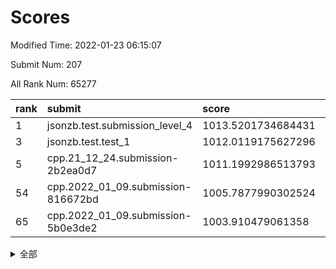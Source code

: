 # Scores

Modified Time: 2022-01-23 06:15:07

Submit Num: 207

All Rank Num: 65277

| rank |               submit               |       score        |       sigma        | pk_num |
| :--- | :--------------------------------- | :----------------- | :----------------- | :----- |
| 1    | jsonzb.test.submission_level_4     | 1013.5201734684431 | 0.8136955711947346 | 1261   |
| 3    | jsonzb.test.test_1                 | 1012.0119175627296 | 0.7753258655006919 | 1263   |
| 5    | cpp.21_12_24.submission-2b2ea0d7   | 1011.1992986513793 | 0.7872988421362414 | 1262   |
| 54   | cpp.2022_01_09.submission-816672bd | 1005.7877990302524 | 0.7350962158702103 | 1262   |
| 65   | cpp.2022_01_09.submission-5b0e3de2 | 1003.910479061358  | 0.7105452223593519 | 1262   |


<details>
<summary>全部</summary>

| rank |                 submit                 |       score        |       sigma        | pk_num |
| :--- | :------------------------------------- | :----------------- | :----------------- | :----- |
| 1    | jsonzb.test.submission_level_4         | 1013.5201734684431 | 0.8136955711947346 | 1261   |
| 2    | gobigger.level_3.submission_level_3_35 | 1012.1574363114769 | 0.8019372497728993 | 1261   |
| 3    | jsonzb.test.test_1                     | 1012.0119175627296 | 0.7753258655006919 | 1263   |
| 4    | gobigger.level_3.submission_level_3_4  | 1011.946617442656  | 0.7839441007294753 | 1263   |
| 5    | cpp.21_12_24.submission-2b2ea0d7       | 1011.1992986513793 | 0.7872988421362414 | 1262   |
| 6    | gobigger.level_3.submission_level_3_40 | 1011.0733686186364 | 0.7831674873351944 | 1261   |
| 7    | gobigger.level_3.submission_level_3_34 | 1010.9432593401153 | 0.7932344913034501 | 1259   |
| 8    | gobigger.level_3.submission_level_3_43 | 1010.904424099961  | 0.7675697987338204 | 1263   |
| 9    | gobigger.level_3.submission_level_3_32 | 1010.8903223613036 | 0.7780381402684977 | 1263   |
| 10   | gobigger.level_3.submission_level_3_23 | 1010.7785464922356 | 0.7602626134297213 | 1262   |
| 11   | gobigger.level_3.submission_level_3_15 | 1010.6818475351271 | 0.7856359391746958 | 1262   |
| 12   | gobigger.level_3.submission_level_3_26 | 1010.6335636030611 | 0.7504171650059333 | 1260   |
| 13   | gobigger.level_3.submission_level_3_37 | 1010.5307534243123 | 0.7650947696052253 | 1262   |
| 14   | gobigger.level_3.submission_level_3_45 | 1010.5258264811608 | 0.7876005346255568 | 1263   |
| 15   | gobigger.level_3.submission_level_3_25 | 1010.5193846570548 | 0.7679482418336315 | 1258   |
| 16   | gobigger.level_3.submission_level_3_21 | 1010.5123006853624 | 0.7626466015359452 | 1268   |
| 17   | gobigger.level_3.submission_level_3_46 | 1010.4301273437111 | 0.7531236710756553 | 1260   |
| 18   | gobigger.level_3.submission_level_3_49 | 1010.3858540771787 | 0.7802952544487125 | 1263   |
| 19   | gobigger.level_3.submission_level_3_9  | 1010.3757355158484 | 0.7489928589307037 | 1267   |
| 20   | gobigger.level_3.submission_level_3_38 | 1010.1762315773233 | 0.7671887643716868 | 1257   |
| 21   | gobigger.level_3.submission_level_3_10 | 1010.096953490741  | 0.7553272533868017 | 1263   |
| 22   | gobigger.level_3.submission_level_3_12 | 1010.0634532343682 | 0.756544169738657  | 1264   |
| 23   | gobigger.level_3.submission_level_3_14 | 1010.0450330791134 | 0.7514201826322267 | 1258   |
| 24   | gobigger.level_3.submission_level_3_33 | 1010.0111470612081 | 0.7646889263925872 | 1252   |
| 25   | gobigger.level_3.submission_level_3_22 | 1009.9690347039764 | 0.7456349011890012 | 1264   |
| 26   | gobigger.level_3.submission_level_3_5  | 1009.968931524106  | 0.7690311727478031 | 1264   |
| 27   | gobigger.level_3.submission_level_3_8  | 1009.8878630168601 | 0.762667979743014  | 1258   |
| 28   | gobigger.level_3.submission_level_3_2  | 1009.8850768841829 | 0.7474350783990944 | 1264   |
| 29   | gobigger.level_3.submission_level_3_29 | 1009.8750452037573 | 0.7557152273185516 | 1259   |
| 30   | gobigger.level_3.submission_level_3_36 | 1009.8595301050526 | 0.7801670790136734 | 1262   |
| 31   | gobigger.level_3.submission_level_3_41 | 1009.8477604388994 | 0.737122864484716  | 1260   |
| 32   | gobigger.level_3.submission_level_3_11 | 1009.7541780510231 | 0.7595798859112588 | 1261   |
| 33   | gobigger.level_3.submission_level_3_48 | 1009.6906770247763 | 0.7496877810791364 | 1260   |
| 34   | gobigger.level_3.submission_level_3_18 | 1009.6731490365595 | 0.7753168996819673 | 1262   |
| 35   | gobigger.level_3.submission_level_3_0  | 1009.5130798524963 | 0.7653728291740947 | 1255   |
| 36   | gobigger.level_3.submission_level_3_13 | 1009.4836904751475 | 0.7595462136301347 | 1261   |
| 37   | gobigger.level_3.submission_level_3_24 | 1009.4469982088949 | 0.756687436121079  | 1261   |
| 38   | gobigger.level_3.submission_level_3_30 | 1009.400916610836  | 0.7474716384798834 | 1262   |
| 39   | gobigger.level_3.submission_level_3_44 | 1009.3771585119952 | 0.7399447985485094 | 1259   |
| 40   | gobigger.level_3.submission_level_3_6  | 1009.3659673057495 | 0.7514859466335644 | 1258   |
| 41   | gobigger.level_3.submission_level_3_19 | 1009.323773109839  | 0.7516295795905764 | 1255   |
| 42   | gobigger.level_3.submission_level_3_3  | 1009.2918016220177 | 0.7462481700169735 | 1265   |
| 43   | gobigger.level_3.submission_level_3_39 | 1009.1550346320466 | 0.7596861000624382 | 1265   |
| 44   | gobigger.level_3.submission_level_3_27 | 1009.1435410876961 | 0.7362744539916843 | 1257   |
| 45   | gobigger.level_3.submission_level_3_1  | 1009.1091453772767 | 0.7482981802204738 | 1261   |
| 46   | gobigger.level_3.submission_level_3_17 | 1009.1045349921811 | 0.7412925209807283 | 1257   |
| 47   | gobigger.level_3.submission_level_3_31 | 1008.9927638018459 | 0.7410043176648543 | 1254   |
| 48   | gobigger.level_3.submission_level_3_47 | 1008.9611306434738 | 0.7502536617726021 | 1261   |
| 49   | gobigger.level_3.submission_level_3_28 | 1008.9560730080524 | 0.7449921977346361 | 1259   |
| 50   | gobigger.level_3.submission_level_3_42 | 1008.8052522676177 | 0.7587602158115259 | 1261   |
| 51   | gobigger.level_3.submission_level_3_16 | 1008.7096952206279 | 0.7637906416778821 | 1264   |
| 52   | gobigger.level_3.submission_level_3_20 | 1008.5320845571308 | 0.7497341486403922 | 1262   |
| 53   | gobigger.level_3.submission_level_3_7  | 1008.2660403777271 | 0.7368771219758904 | 1256   |
| 54   | cpp.2022_01_09.submission-816672bd     | 1005.7877990302524 | 0.7350962158702103 | 1262   |
| 55   | gobigger.level_1.submission_level_1_3  | 1005.1754195531357 | 0.7282758641978286 | 1260   |
| 56   | gobigger.level_1.submission_level_1_23 | 1004.626041796648  | 0.7198570718916756 | 1263   |
| 57   | gobigger.level_1.submission_level_1_32 | 1004.5442032502922 | 0.709928115192208  | 1267   |
| 58   | gobigger.level_1.submission_level_1_12 | 1004.4722477935085 | 0.7108224241398833 | 1264   |
| 59   | gobigger.level_1.submission_level_1_39 | 1004.2202850446088 | 0.7383531251998877 | 1263   |
| 60   | gobigger.level_1.submission_level_1_46 | 1004.1025072222612 | 0.7140408708157513 | 1264   |
| 61   | gobigger.level_1.submission_level_1_9  | 1004.1003448699922 | 0.7090224278015684 | 1259   |
| 62   | gobigger.level_1.submission_level_1_28 | 1003.9924879745471 | 0.7138266208584729 | 1266   |
| 63   | gobigger.level_1.submission_level_1_20 | 1003.9608682191522 | 0.7074513735371336 | 1263   |
| 64   | gobigger.level_1.submission_level_1_24 | 1003.9396933759914 | 0.7106923047311797 | 1266   |
| 65   | cpp.2022_01_09.submission-5b0e3de2     | 1003.910479061358  | 0.7105452223593519 | 1262   |
| 66   | gobigger.level_1.submission_level_1_11 | 1003.9015821935603 | 0.7213370781697218 | 1257   |
| 67   | gobigger.level_1.submission_level_1_43 | 1003.8097893958511 | 0.7186983190767517 | 1260   |
| 68   | gobigger.level_1.submission_level_1_5  | 1003.7717622157072 | 0.7216175608160328 | 1262   |
| 69   | gobigger.level_1.submission_level_1_48 | 1003.6805964548329 | 0.7142762632041183 | 1267   |
| 70   | gobigger.level_1.submission_level_1_13 | 1003.5611707444964 | 0.7098581656167621 | 1264   |
| 71   | gobigger.level_1.submission_level_1_7  | 1003.5517764698511 | 0.7100183761094432 | 1255   |
| 72   | gobigger.level_1.submission_level_1_31 | 1003.4651164409734 | 0.7148171465558868 | 1261   |
| 73   | gobigger.level_1.submission_level_1_29 | 1003.4364856999554 | 0.7080297388498995 | 1262   |
| 74   | gobigger.level_1.submission_level_1_15 | 1003.4309833317634 | 0.7047807756987752 | 1266   |
| 75   | gobigger.level_1.submission_level_1_30 | 1003.4155749285165 | 0.7235002906003981 | 1261   |
| 76   | gobigger.level_1.submission_level_1_26 | 1003.4123392658199 | 0.7142252187656822 | 1262   |
| 77   | gobigger.level_1.submission_level_1_35 | 1003.3300674930096 | 0.7185012889005898 | 1261   |
| 78   | gobigger.level_1.submission_level_1_33 | 1003.2821629614966 | 0.720637011425076  | 1262   |
| 79   | gobigger.level_1.submission_level_1_21 | 1003.2803587421524 | 0.7106563085913906 | 1261   |
| 80   | gobigger.level_1.submission_level_1_47 | 1003.267707253359  | 0.7139289066605631 | 1260   |
| 81   | gobigger.level_1.submission_level_1_37 | 1003.2623363230618 | 0.7199126947286087 | 1258   |
| 82   | gobigger.level_1.submission_level_1_16 | 1003.2089198287747 | 0.7168135006659399 | 1265   |
| 83   | gobigger.level_1.submission_level_1_38 | 1003.1427638684636 | 0.7074755922634783 | 1265   |
| 84   | gobigger.level_1.submission_level_1_25 | 1003.1370564223793 | 0.718791123647369  | 1266   |
| 85   | gobigger.level_1.submission_level_1_10 | 1003.0741538973125 | 0.722566256137575  | 1262   |
| 86   | gobigger.level_1.submission_level_1_4  | 1003.035813636951  | 0.7255669926235124 | 1260   |
| 87   | gobigger.level_1.submission_level_1_45 | 1003.0291453986886 | 0.720477795498602  | 1260   |
| 88   | gobigger.level_1.submission_level_1_36 | 1002.9214323334843 | 0.7110211270537049 | 1261   |
| 89   | gobigger.level_1.submission_level_1_14 | 1002.9009718211281 | 0.7140347720288617 | 1257   |
| 90   | gobigger.level_1.submission_level_1_27 | 1002.851132138383  | 0.7126503036928737 | 1264   |
| 91   | gobigger.level_1.submission_level_1_19 | 1002.7914652550136 | 0.7155455590658908 | 1258   |
| 92   | gobigger.level_1.submission_level_1_17 | 1002.7836383993855 | 0.7176523729531579 | 1263   |
| 93   | gobigger.level_1.submission_level_1_1  | 1002.7699575781214 | 0.7045561510302109 | 1261   |
| 94   | gobigger.level_1.submission_level_1_42 | 1002.6978606336553 | 0.7121928070370153 | 1265   |
| 95   | gobigger.level_1.submission_level_1_22 | 1002.5911256945985 | 0.7121110449765284 | 1263   |
| 96   | gobigger.level_1.submission_level_1_40 | 1002.5745842125032 | 0.7117104556650311 | 1264   |
| 97   | gobigger.level_1.submission_level_1_6  | 1002.5646258558781 | 0.7079974820182606 | 1262   |
| 98   | gobigger.level_1.submission_level_1_2  | 1002.5372984251329 | 0.7175378451136704 | 1260   |
| 99   | gobigger.level_1.submission_level_1_18 | 1002.4787480090708 | 0.7101739553331872 | 1258   |
| 100  | gobigger.level_1.submission_level_1_34 | 1002.4133380569459 | 0.713497443379447  | 1263   |
| 101  | gobigger.level_1.submission_level_1_44 | 1002.200798293761  | 0.7106629968192394 | 1260   |
| 102  | gobigger.level_1.submission_level_1_41 | 1002.1595515797799 | 0.7107036687014812 | 1265   |
| 103  | gobigger.level_1.submission_level_1_49 | 1002.0979046707337 | 0.7111144864934946 | 1258   |
| 104  | gobigger.level_1.submission_level_1_0  | 1001.8895152303193 | 0.7064139800796438 | 1263   |
| 105  | gobigger.level_1.submission_level_1_8  | 1001.7097332960896 | 0.7073245993840162 | 1265   |
| 106  | gobigger.random.submission_random_13   | 997.4023719624425  | 0.7158695155649868 | 1262   |
| 107  | gobigger.random.submission_random_5    | 997.107089649525   | 0.7029394522808365 | 1259   |
| 108  | gobigger.random.submission_random_14   | 996.9540096589749  | 0.7064360216168993 | 1266   |
| 109  | gobigger.random.submission_random_35   | 996.9487914484479  | 0.7115083190835685 | 1257   |
| 110  | gobigger.random.submission_random_37   | 996.6058979100936  | 0.716114165031448  | 1259   |
| 111  | gobigger.random.submission_random_47   | 996.5811207384498  | 0.70198471968522   | 1260   |
| 112  | gobigger.random.submission_random_8    | 996.5734335218762  | 0.7074368141459    | 1262   |
| 113  | gobigger.random.submission_random_16   | 996.5309220069928  | 0.7230001201567133 | 1267   |
| 114  | gobigger.random.submission_random_18   | 996.4786724642514  | 0.7124409204294413 | 1267   |
| 115  | gobigger.random.submission_random_4    | 996.4144954726529  | 0.7050623846397821 | 1259   |
| 116  | gobigger.random.submission_random_31   | 996.3918619572217  | 0.7088523674228354 | 1267   |
| 117  | gobigger.random.submission_random_1    | 996.3760762674178  | 0.7255955126302427 | 1260   |
| 118  | gobigger.random.submission_random_9    | 996.2698928735239  | 0.7099644622352185 | 1263   |
| 119  | gobigger.random.submission_random_45   | 996.2275627751867  | 0.7088461211596482 | 1263   |
| 120  | gobigger.random.submission_random_33   | 996.1544706755531  | 0.7095043775014443 | 1260   |
| 121  | gobigger.random.submission_random_20   | 996.121748305615   | 0.7113023812081857 | 1252   |
| 122  | gobigger.random.submission_random_28   | 996.0984663167724  | 0.717335597859137  | 1259   |
| 123  | gobigger.random.submission_random_17   | 996.0785984236046  | 0.7294628200971468 | 1261   |
| 124  | gobigger.random.submission_random_40   | 996.0744316992627  | 0.7078833074897108 | 1266   |
| 125  | gobigger.random.submission_random_42   | 996.061754622121   | 0.7172115958913202 | 1260   |
| 126  | gobigger.random.submission_random_48   | 995.9930578336882  | 0.7169972735675844 | 1259   |
| 127  | gobigger.random.submission_random_44   | 995.9709839984579  | 0.7128490105971395 | 1258   |
| 128  | gobigger.random.submission_random_3    | 995.9682979317663  | 0.698795694186709  | 1266   |
| 129  | gobigger.random.submission_random_36   | 995.9589644356809  | 0.7001349687687617 | 1257   |
| 130  | gobigger.random.submission_random_6    | 995.8992008742907  | 0.7078741717400142 | 1262   |
| 131  | gobigger.random.submission_random_26   | 995.8808143081708  | 0.7040026251250271 | 1260   |
| 132  | gobigger.random.submission_random_10   | 995.8551524640219  | 0.725491102537257  | 1260   |
| 133  | gobigger.random.submission_random_15   | 995.8385045463468  | 0.7015775358480016 | 1268   |
| 134  | gobigger.random.submission_random_27   | 995.7991627266397  | 0.7061139559381557 | 1261   |
| 135  | gobigger.random.submission_random_29   | 995.7977747353648  | 0.7176460038293625 | 1261   |
| 136  | gobigger.random.submission_random_22   | 995.7200303899643  | 0.7115216498625684 | 1262   |
| 137  | gobigger.random.submission_random_34   | 995.7067883986618  | 0.7127213086029557 | 1258   |
| 138  | gobigger.random.submission_random_46   | 995.6867062498494  | 0.7049889510129659 | 1257   |
| 139  | gobigger.random.submission_random_41   | 995.6462814866798  | 0.7099360033099377 | 1266   |
| 140  | gobigger.random.submission_random_24   | 995.6436024603283  | 0.7114418478364734 | 1263   |
| 141  | gobigger.random.submission_random_25   | 995.5831512409553  | 0.7143152086583519 | 1253   |
| 142  | gobigger.random.submission_random_30   | 995.524378010783   | 0.7066512392065578 | 1258   |
| 143  | gobigger.random.submission_random_2    | 995.5182163026346  | 0.736319687365113  | 1269   |
| 144  | gobigger.random.submission_random_12   | 995.4826580692948  | 0.7112056291606149 | 1256   |
| 145  | gobigger.random.submission_random_32   | 995.4340089261653  | 0.71784228691136   | 1264   |
| 146  | gobigger.random.submission_random_23   | 995.4070048177038  | 0.7175055533083463 | 1261   |
| 147  | gobigger.random.submission_random_7    | 995.4015436315159  | 0.7011269647812884 | 1258   |
| 148  | gobigger.random.submission_random_39   | 995.3897533347931  | 0.7155777052124792 | 1264   |
| 149  | gobigger.random.submission_random_43   | 995.3564048393204  | 0.7108885130622685 | 1264   |
| 150  | gobigger.random.submission_random_38   | 995.1002816919155  | 0.7131151274826457 | 1260   |
| 151  | gobigger.random.submission_random_11   | 995.0410726346837  | 0.7266537036391507 | 1259   |
| 152  | gobigger.random.submission_random_19   | 995.0229150122238  | 0.7008705145915038 | 1258   |
| 153  | gobigger.random.submission_random_21   | 994.940496917754   | 0.7161681014507303 | 1262   |
| 154  | gobigger.random.submission_random_0    | 994.907271559728   | 0.7016259152019223 | 1261   |
| 155  | gobigger.random.submission_random_49   | 994.8116623914169  | 0.7174710637590878 | 1264   |
| 156  | gobigger.level_2.submission_level_2_17 | 993.6140504521939  | 0.7352270526945333 | 1263   |
| 157  | gobigger.level_2.submission_level_2_2  | 993.5403202959137  | 0.7342224797442236 | 1260   |
| 158  | gobigger.level_2.submission_level_2_42 | 993.1565690486242  | 0.7367756660656158 | 1261   |
| 159  | gobigger.level_2.submission_level_2_25 | 993.1524631642316  | 0.7533879286539381 | 1257   |
| 160  | gobigger.level_2.submission_level_2_30 | 993.0678068626571  | 0.7399340842410722 | 1264   |
| 161  | gobigger.level_2.submission_level_2_44 | 993.0618012119604  | 0.7314632213526665 | 1260   |
| 162  | gobigger.level_2.submission_level_2_49 | 993.0179301580517  | 0.7435574347466948 | 1265   |
| 163  | gobigger.level_2.submission_level_2_5  | 992.9505995324382  | 0.7396610764793209 | 1257   |
| 164  | gobigger.level_2.submission_level_2_26 | 992.9133086675006  | 0.7567388334396874 | 1263   |
| 165  | gobigger.level_2.submission_level_2_32 | 992.8669651302151  | 0.719995157650646  | 1263   |
| 166  | gobigger.level_2.submission_level_2_0  | 992.8213767345936  | 0.7302466357854006 | 1266   |
| 167  | gobigger.level_2.submission_level_2_10 | 992.8193418584074  | 0.7376494782810606 | 1264   |
| 168  | gobigger.level_2.submission_level_2_40 | 992.7521418086842  | 0.738863937433018  | 1260   |
| 169  | gobigger.level_2.submission_level_2_27 | 992.6559269225254  | 0.742264073413869  | 1263   |
| 170  | gobigger.level_2.submission_level_2_45 | 992.5566593187227  | 0.7383387808938414 | 1260   |
| 171  | gobigger.level_2.submission_level_2_12 | 992.5383587094159  | 0.7423548464985068 | 1262   |
| 172  | gobigger.level_2.submission_level_2_31 | 992.4927342400507  | 0.7474592994253259 | 1263   |
| 173  | gobigger.level_2.submission_level_2_15 | 992.4208103276181  | 0.748291818958929  | 1260   |
| 174  | gobigger.level_2.submission_level_2_1  | 992.3649016327515  | 0.7645332583666665 | 1261   |
| 175  | gobigger.level_2.submission_level_2_14 | 992.355782843753   | 0.7437182532526292 | 1262   |
| 176  | gobigger.level_2.submission_level_2_8  | 992.2980449502862  | 0.7581037637499057 | 1262   |
| 177  | gobigger.level_2.submission_level_2_38 | 992.1957141101556  | 0.737749017797023  | 1263   |
| 178  | gobigger.level_2.submission_level_2_11 | 992.1384980402843  | 0.7734912419908322 | 1260   |
| 179  | gobigger.level_2.submission_level_2_28 | 992.0981483858728  | 0.751403191129877  | 1261   |
| 180  | gobigger.level_2.submission_level_2_24 | 991.9695786264055  | 0.7278952431005429 | 1267   |
| 181  | gobigger.level_2.submission_level_2_23 | 991.9091941686576  | 0.7564682956402448 | 1267   |
| 182  | gobigger.level_2.submission_level_2_9  | 991.8815922802332  | 0.739571083049221  | 1260   |
| 183  | gobigger.level_2.submission_level_2_20 | 991.8330262148422  | 0.738744956444241  | 1264   |
| 184  | gobigger.level_2.submission_level_2_34 | 991.8300756347326  | 0.7411705923902528 | 1263   |
| 185  | gobigger.level_2.submission_level_2_29 | 991.8265083139576  | 0.7435975501413035 | 1264   |
| 186  | gobigger.level_2.submission_level_2_39 | 991.8256724800156  | 0.7707325472289214 | 1264   |
| 187  | gobigger.level_2.submission_level_2_21 | 991.789590106251   | 0.7697772889288681 | 1257   |
| 188  | gobigger.level_2.submission_level_2_35 | 991.7513964715267  | 0.7496286867688909 | 1264   |
| 189  | gobigger.level_2.submission_level_2_33 | 991.6347412531322  | 0.7473148940036091 | 1259   |
| 190  | gobigger.level_2.submission_level_2_7  | 991.6336309485231  | 0.7534670813875015 | 1261   |
| 191  | gobigger.level_2.submission_level_2_18 | 991.6101406454417  | 0.7477459884193757 | 1259   |
| 192  | gobigger.level_2.submission_level_2_3  | 991.5118119001808  | 0.7438673247694915 | 1260   |
| 193  | gobigger.level_2.submission_level_2_16 | 991.4879609360584  | 0.7443327959382569 | 1259   |
| 194  | gobigger.level_2.submission_level_2_41 | 991.4087313365661  | 0.7463274802047751 | 1258   |
| 195  | gobigger.level_2.submission_level_2_37 | 991.3129401820464  | 0.7407048402802574 | 1266   |
| 196  | gobigger.level_2.submission_level_2_36 | 991.2246428871769  | 0.7497959999211319 | 1261   |
| 197  | gobigger.level_2.submission_level_2_46 | 991.2222449977237  | 0.7552506771738012 | 1262   |
| 198  | gobigger.level_2.submission_level_2_43 | 991.1965456051481  | 0.7410246189355312 | 1261   |
| 199  | gobigger.level_2.submission_level_2_6  | 991.1463051083969  | 0.7484269891451125 | 1264   |
| 200  | gobigger.level_2.submission_level_2_13 | 990.7512179364965  | 0.7454515181010164 | 1263   |
| 201  | gobigger.level_2.submission_level_2_4  | 990.7265374054463  | 0.771386521466507  | 1259   |
| 202  | gobigger.level_2.submission_level_2_22 | 990.6124161157154  | 0.7615141070443616 | 1258   |
| 203  | gobigger.level_2.submission_level_2_19 | 990.3725485198576  | 0.7642914912035679 | 1261   |
| 204  | gobigger.level_2.submission_level_2_47 | 990.287123076859   | 0.7606223086341475 | 1259   |
| 205  | gobigger.level_2.submission_level_2_48 | 990.0384561693667  | 0.7685703067813009 | 1264   |
| 206  | gobigger.none.submission_none_0        | 976.1833352489949  | 1.4094818059443766 | 1258   |
| 207  | gobigger.none.submission_none_1        | 975.8505179791866  | 1.4496671817847027 | 1263   |

</details>